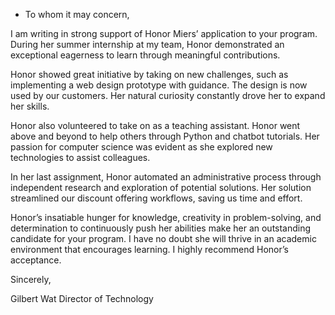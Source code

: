 - To whom it may concern,

I am writing in strong support of Honor Miers’ application to your program. During her summer internship at my team, Honor demonstrated an exceptional eagerness to learn through meaningful contributions.

Honor showed great initiative by taking on new challenges, such as implementing a web design prototype with guidance. The design is now used by our customers. Her natural curiosity constantly drove her to expand her skills.

Honor also volunteered to take on as a teaching assistant. Honor went above and beyond to help others through Python and chatbot tutorials. Her passion for computer science was evident as she explored new technologies to assist colleagues.

In her last assignment, Honor automated an administrative process through independent research and exploration of potential solutions. Her solution streamlined our discount offering workflows, saving us time and effort.

Honor’s insatiable hunger for knowledge, creativity in problem-solving, and determination to continuously push her abilities make her an outstanding candidate for your program. I have no doubt she will thrive in an academic environment that encourages learning. I highly recommend Honor’s acceptance.

Sincerely,

Gilbert Wat
Director of Technology
